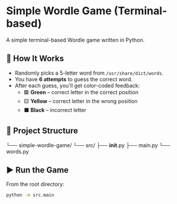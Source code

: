 # Simple Wordle Game (Terminal-based)

A simple terminal-based Wordle game written in Python.

## 🧠 How It Works

- Randomly picks a 5-letter word from `/usr/share/dict/words`.
- You have **6 attempts** to guess the correct word.
- After each guess, you'll get color-coded feedback:
  - 🟩 **Green** – correct letter in the correct position
  - 🟨 **Yellow** – correct letter in the wrong position
  - ⬛ **Black** – incorrect letter

## 📁 Project Structure
└── simple-wordle-game/
    └── src/
        ├── __init__.py
        ├── main.py
        └── words.py


## ▶️ Run the Game

From the root directory:

```bash
python -m src.main
